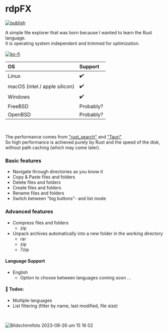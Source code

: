 # rdpFX
[![publish](https://github.com/RickyDane/rdpFX/actions/workflows/main.yml/badge.svg?branch=master)](https://github.com/RickyDane/rdpFX/actions/workflows/main.yml)

A simple file explorer that was born because I wanted to learn the Rust language.
<br>
It is operating system independent and trimmed for optimization.
<br><br>
[![ko-fi](https://ko-fi.com/img/githubbutton_sm.svg)](https://ko-fi.com/F1F8OL456)

| OS                              |  Support  |
|:--------------------------------|:----------|
| Linux                           | ✔️        |
| macOS (intel / apple silicon)   | ✔️        |
| Windows                         | ✔️        |
| FreeBSD                         | Probably? |
| OpenBSD                         | Probably? |
<br>

The performance comes from ["rust_search"](https://crates.io/crates/rust_search) and ["Tauri"](https://tauri.app/)
<br>So high performance is achieved purely by Rust and the speed of the disk, without path caching (which may come later).

### Basic features
- Navigate through directories as you know it
- Copy & Paste files and folders
- Delete files and folders
- Create files and folders
- Rename files and folders
- Switch between "big buttons"- and list mode

### Advanced features
- Compress files and folders
  - zip
- Unpack archives automatically into a new folder in the working directory
  - rar
  - zip
  - 7zip

#### Language Support
- English
  - Option to choose between languages coming soon ...

#### 📝 Todos:
- Multiple languages
- List filtering (filter by name, last modified, file size)
<br>

![Bildschirmfoto 2023-08-26 um 15 16 02](https://github.com/RickyDane/rdpFX/assets/82893522/cc71a03b-9a90-4d06-904b-63a062094fdc)
